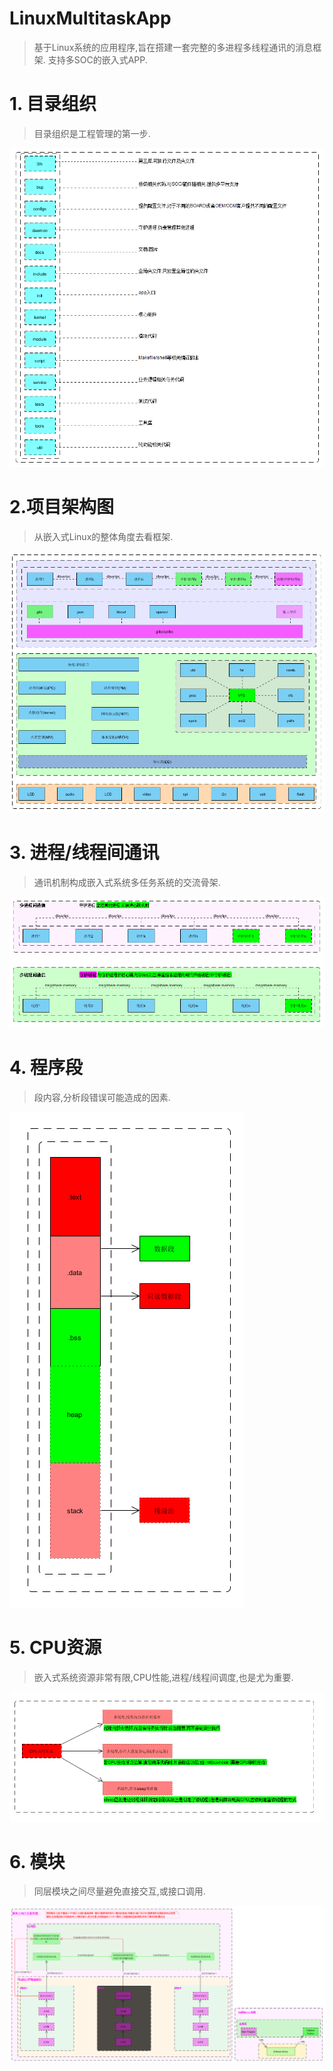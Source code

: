 # LinuxMultitaskApp
> 基于Linux系统的应用程序,旨在搭建一套完整的多进程多线程通讯的消息框架. 支持多SOC的嵌入式APP.

# 1. 目录组织

> 目录组织是工程管理的第一步.

![image](https://github.com/YuninChina/LinuxMultitaskApp/blob/develop_local/docs/project.png)


# 2.项目架构图

> 从嵌入式Linux的整体角度去看框架. 

![image](https://github.com/YuninChina/LinuxMultitaskApp/blob/develop_local/docs/arch.png)


# 3. 进程/线程间通讯
> 通讯机制构成嵌入式系统多任务系统的交流骨架.

![image](https://github.com/YuninChina/LinuxMultitaskApp/blob/develop_local/docs/communication.png)


# 4. 程序段
> 段内容,分析段错误可能造成的因素.

![image](https://github.com/YuninChina/LinuxMultitaskApp/blob/develop_local/docs/segment.png)

# 5. CPU资源
> 嵌入式系统资源非常有限,CPU性能,进程/线程间调度,也是尤为重要.

![image](https://github.com/YuninChina/LinuxMultitaskApp/blob/develop_local/docs/cpu.png)

# 6. 模块
> 同层模块之间尽量避免直接交互,或接口调用.

![image](https://github.com/YuninChina/LinuxMultitaskApp/blob/develop_local/docs/module_callback.png)
